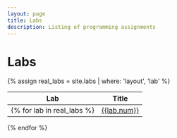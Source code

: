 ```yaml
---
layout: page
title: Labs
description: Listing of programming assignments
---
```


# Labs

{% assign real_labs = site.labs | where: 'layout', 'lab' %}

| Lab | Title |
|-----|-------|
{% for lab in real_labs %}| [{{lab.num}}]({{lab.url}}) | {{ lab.desc }} |
{% endfor %}
